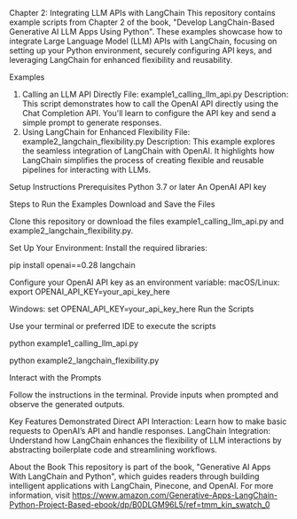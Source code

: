 Chapter 2: Integrating LLM APIs with LangChain
This repository contains example scripts from Chapter 2 of the book, "Develop LangChain-Based Generative AI LLM Apps Using Python". These examples showcase how to integrate Large Language Model (LLM) APIs with LangChain, focusing on setting up your Python environment, securely configuring API keys, and leveraging LangChain for enhanced flexibility and reusability.

Examples
1. Calling an LLM API Directly
File: example1_calling_llm_api.py
Description: This script demonstrates how to call the OpenAI API directly using the Chat Completion API. You'll learn to configure the API key and send a simple prompt to generate responses.
2. Using LangChain for Enhanced Flexibility
File: example2_langchain_flexibility.py
Description: This example explores the seamless integration of LangChain with OpenAI. It highlights how LangChain simplifies the process of creating flexible and reusable pipelines for interacting with LLMs.

Setup Instructions
Prerequisites
Python 3.7 or later
An OpenAI API key

Steps to Run the Examples
Download and Save the Files

Clone this repository or download the files example1_calling_llm_api.py and example2_langchain_flexibility.py.

Set Up Your Environment:
Install the required libraries:

pip install openai==0.28 langchain

Configure your OpenAI API key as an environment variable:
macOS/Linux:
export OPENAI_API_KEY=your_api_key_here

Windows:
set OPENAI_API_KEY=your_api_key_here
Run the Scripts

Use your terminal or preferred IDE to execute the scripts

python example1_calling_llm_api.py

python example2_langchain_flexibility.py

Interact with the Prompts

Follow the instructions in the terminal. Provide inputs when prompted and observe the generated outputs.

Key Features Demonstrated
Direct API Interaction: Learn how to make basic requests to OpenAI’s API and handle responses.
LangChain Integration: Understand how LangChain enhances the flexibility of LLM interactions by abstracting boilerplate code and streamlining workflows.

About the Book
This repository is part of the book, "Generative AI Apps With LangChain and Python", which guides readers through building intelligent applications with LangChain, Pinecone, and OpenAI. For more information, visit https://www.amazon.com/Generative-Apps-LangChain-Python-Project-Based-ebook/dp/B0DLGM96L5/ref=tmm_kin_swatch_0